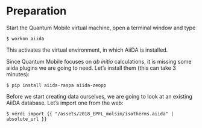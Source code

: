 Preparation
===========

Start the Quantum Mobile virtual machine, open a terminal window and
type

```console
$ workon aiida
```

This activates the virtual environment, in which AiiDA is installed.

Since Quantum Mobile focuses on *ab initio* calculations, it is missing
some aiida plugins we are going to need. Let’s install them (this can
take 3 minutes):

```console
$ pip install aiida-raspa aiida-zeopp
```

Before we start creating data ourselves, we are going to look at an
existing AiiDA database. Let’s import one from the web:

```console
$ verdi import {{ "/assets/2018_EPFL_molsim/isotherms.aiida" | absolute_url }}
```
